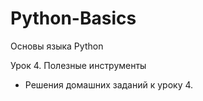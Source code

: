 # Python-Basics
Основы языка Python

Урок 4. Полезные инструменты

- Решения домашних заданий к уроку 4.